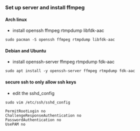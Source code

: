 ### Set up server and install ffmpeg

#### Arch linux 

* install openssh ffmpeg rtmpdump libfdk-aac

```
sudo pacman -S openssh ffmpeg rtmpdump libfdk-aac
```

#### Debian and Ubuntu

* install openssh-server ffmpeg rtmpdump fdk-aac

```
sudo apt install -y openssh-server ffmpeg rtmpdump fdk-aac
```

#### secure ssh to only allow ssh keys 

* edit the sshd_config

```
sudo vim /etc/ssh/sshd_config
```

```
PermitRootLogin no
ChallengeResponseAuthentication no
PasswordAuthentication no
UsePAM no
```
